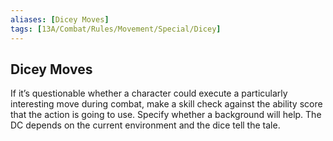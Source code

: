 ```yaml
---
aliases: [Dicey Moves]
tags: [13A/Combat/Rules/Movement/Special/Dicey]
---
```


## Dicey Moves

If it’s questionable whether a character could execute a particularly interesting move during combat, make a skill check against the ability score that the action is going to use. Specify whether a background will help. The DC depends on the current environment and the dice tell the tale.